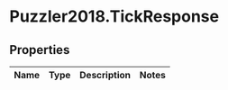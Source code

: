 # Puzzler2018.TickResponse

## Properties
Name | Type | Description | Notes
------------ | ------------- | ------------- | -------------


